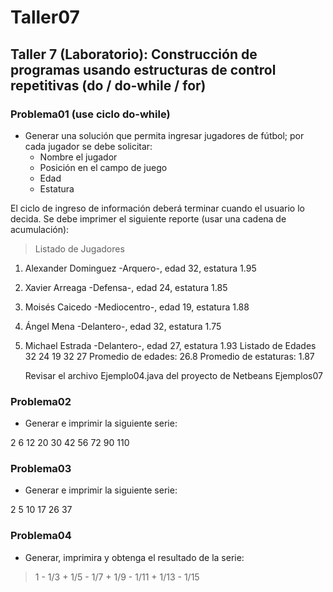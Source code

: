# Taller07

## Taller 7 (Laboratorio): Construcción de programas usando estructuras de control repetitivas (do / do-while / for)

### Problema01 (use ciclo do-while)
* Generar una solución que permita ingresar jugadores de fútbol; por cada jugador se debe solicitar:
	-	Nombre el jugador
	- 	Posición en el campo de juego
	- 	Edad
	- 	Estatura
	
El ciclo de ingreso de información deberá terminar cuando el usuario lo decida.
Se debe imprimer el siguiente reporte (usar una cadena de acumulación):

> Listado de Jugadores
1. Alexander Dominguez -Arquero-, edad 32, estatura 1.95
2. Xavier Arreaga -Defensa-, edad 24, estatura 1.85
3. Moisés Caicedo -Mediocentro-, edad 19, estatura 1.88
4. Ángel Mena -Delantero-, edad 32, estatura 1.75
5. Michael Estrada -Delantero-, edad 27, estatura 1.93
Listado de Edades
32
24
19
32
27
Promedio de edades:  26.8
Promedio de estaturas: 1.87

	Revisar el archivo Ejemplo04.java del proyecto de Netbeans Ejemplos07

### Problema02 
* Generar  e imprimir la siguiente serie:

>	
2
6 
12
20
30
42
56
72
90
110

### Problema03
* Generar  e imprimir la siguiente serie:
>
2
5
10
17
26
37

### Problema04 
* Generar, imprimira  y obtenga el resultado de la serie:
>  1 - 1/3 + 1/5 - 1/7 + 1/9 - 1/11 + 1/13 - 1/15

